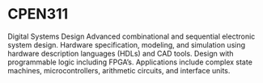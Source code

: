# CPEN311
Digital Systems Design
Advanced combinational and sequential electronic system design. 
Hardware specification, modeling, and simulation using hardware description languages (HDLs) and CAD tools. 
Design with programmable logic including FPGA’s. 
Applications include complex state machines, microcontrollers, arithmetic circuits, and interface units. 
